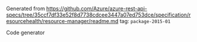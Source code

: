 Generated from https://github.com/Azure/azure-rest-api-specs/tree/35ccf7df33e52f8d7738cdcee3447a07ed753dce/specification/resourcehealth/resource-manager/readme.md tag: `package-2015-01`

Code generator 


